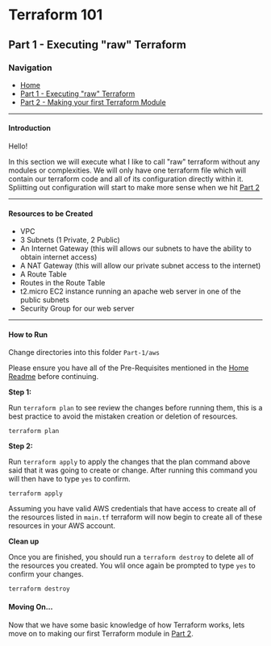 # Terraform 101
## Part 1 - Executing "raw" Terraform

### Navigation
* [Home](../)
* [Part 1 - Executing "raw" Terraform](/Part-1)
* [Part 2 - Making your first Terraform Module](/Part-2)

---

#### Introduction

Hello!

In this section we will execute what I like to call "raw" terraform without any modules or complexities. We will only have one terraform file which will contain our terraform code and all of its configuration directly within it. Spliitting out configuration will start to make more sense when we hit [Part 2](/Part-2)

---

#### Resources to be Created
* VPC
* 3 Subnets (1 Private, 2 Public)
* An Internet Gateway (this will allows our subnets to have the ability to obtain internet access)
* A NAT Gateway (this will allow our private subnet access to the internet)
* A Route Table
* Routes in the Route Table
* t2.micro EC2 instance running an apache web server in one of the public subnets
* Security Group for our web server

---

#### How to Run

Change directories into this folder `Part-1/aws`

Please ensure you have all of the Pre-Requisites mentioned in the [Home Readme](../) before continuing.

**Step 1:**

Run `terraform plan` to see review the changes before running them, this is a best practice to avoid the mistaken creation or deletion of resources.

```
terraform plan
```

**Step 2:**

Run `terraform apply` to apply the changes that the plan command above said that it was going to create or change. After running this command you will then have to type `yes` to confirm.

```
terraform apply
```

Assuming you have valid AWS credentials that have access to create all of the resources listed in `main.tf` terraform will now begin to create all of these resources in your AWS account.

**Clean up**

Once you are finished, you should run a `terraform destroy` to delete all of the resources you created. You wlil once again be prompted to type `yes` to confirm your changes.

```
terraform destroy
```

#### Moving On...

Now that we have some basic knowledge of how Terraform works, lets move on to making our first Terraform module in [Part 2](/Part-2).